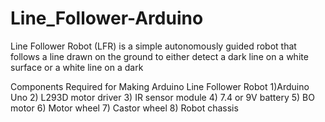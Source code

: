 # Line_Follower-Arduino

Line Follower Robot (LFR) is a simple autonomously guided robot that follows a line drawn on the ground to either detect a dark line on a white surface or a white line on a dark

Components Required for Making Arduino Line Follower Robot
1)Arduino Uno
2) L293D motor driver
3) IR sensor module 
4) 7.4 or 9V battery 
5) BO motor 
6) Motor wheel 
7) Castor wheel 
8) Robot chassis 
